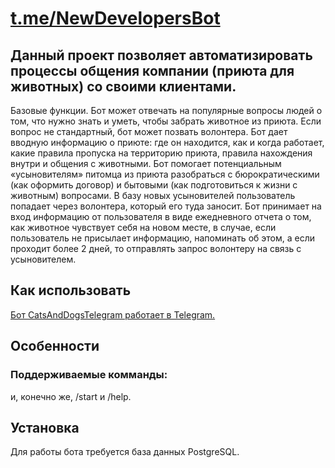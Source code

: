 # [t.me/NewDevelopersBot](https://t.me/NewDevelopersBot)



## Данный проект позволяет автоматизировать процессы общения компании (приюта для животных) со своими клиентами.

Базовые функции.
Бот может отвечать на популярные вопросы людей о том, что нужно знать и уметь, чтобы забрать животное из приюта.
Если вопрос не стандартный, бот может позвать волонтера.
Бот дает вводную информацию о приюте: где он находится, как и когда работает, какие правила пропуска на территорию приюта, правила нахождения внутри и общения с животными.
Бот помогает потенциальным «усыновителям» питомца из приюта разобраться с бюрократическими (как оформить договор) и бытовыми (как подготовиться к жизни с животным) вопросами.
В базу новых усыновителей пользователь попадает через волонтера, который его туда заносит. Бот принимает на вход информацию от пользователя в виде ежедневного отчета о том, как животное чувствует себя на новом месте, в случае, если пользователь не присылает информацию, напоминать об этом, а если проходит более 2 дней, то отправлять запрос волонтеру на связь с усыновителем.


## Как использовать

[Бот CatsAndDogsTelegram работает в Telegram.](https://t.me/CatsAndDogsTelegram)  

## Особенности

### Поддерживаемые комманды:



и, конечно же, /start и /help.

## Установка

Для работы бота требуется база данных PostgreSQL.  


